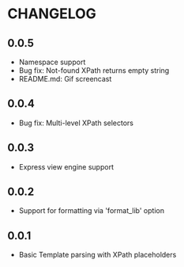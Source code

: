 # CHANGELOG

## 0.0.5

- Namespace support
- Bug fix: Not-found XPath returns empty string
- README.md: Gif screencast

## 0.0.4

- Bug fix: Multi-level XPath selectors

## 0.0.3

- Express view engine support

## 0.0.2

- Support for formatting via 'format_lib' option

## 0.0.1

- Basic Template parsing with XPath placeholders